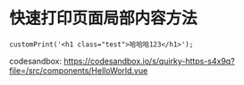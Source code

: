 # 快速打印页面局部内容方法


```
customPrint('<h1 class="test">哈哈哈123</h1>');
```


codesandbox: 
https://codesandbox.io/s/quirky-https-s4x9q?file=/src/components/HelloWorld.vue